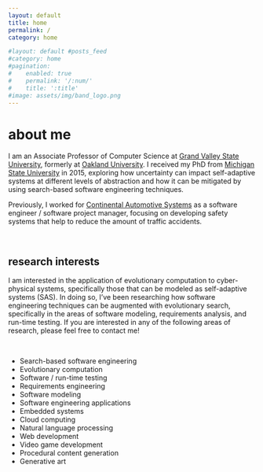 ```yaml
---
layout: default
title: home
permalink: /
category: home

#layout: default #posts_feed
#category: home
#pagination:
#    enabled: true
#    permalink: '/:num/'
#    title: ':title'
#image: assets/img/band_logo.png
---
```

<div class="content-container home">
  <h1>about me</h1>
  <p>I am an Associate Professor of Computer Science at <a href="https://www.gvsu.edu/" target="_blank" rel="noopener noreferrer">Grand Valley State University</a>, formerly at <a href="http://www.oakland.edu" target="_blank" rel="noopener noreferrer">Oakland University</a>. I received my PhD from <a href="http://www.msu.edu" target="_blank" rel="noopener noreferrer">Michigan State University</a> in 2015, exploring how uncertainty can impact self-adaptive systems at different levels of abstraction and how it can be mitigated by using search-based software engineering techniques.</p>
  <p>Previously, I worked for <a href="http://www.conti-online.com" target="_blank" rel="noopener noreferrer">Continental Automotive Systems</a> as a software engineer / software project manager, focusing on developing safety systems that help to reduce the amount of traffic accidents.</p>
  <br />
  <h2>research interests</h2>
  <p>I am interested in the application of evolutionary computation to cyber-physical systems, specifically those that can be modeled as self-adaptive systems (SAS). In doing so, I’ve been researching how software engineering techniques can be augmented with evolutionary search, specifically in the areas of software modeling, requirements analysis, and run-time testing. If you are interested in any of the following areas of research, please feel free to contact me!</p>
  <br />
  <ul>
    <li>Search-based software engineering</li>
    <li>Evolutionary computation</li>
    <li>Software / run-time testing</li>
    <li>Requirements engineering</li>
    <li>Software modeling</li>
    <li>Software engineering applications</li>
    <li>Embedded systems</li>
    <li>Cloud computing</li>
    <li>Natural language processing</li>
    <li>Web development</li>
    <li>Video game development</li>
    <li>Procedural content generation</li>
    <li>Generative art</li>
  </ul>
</div>
